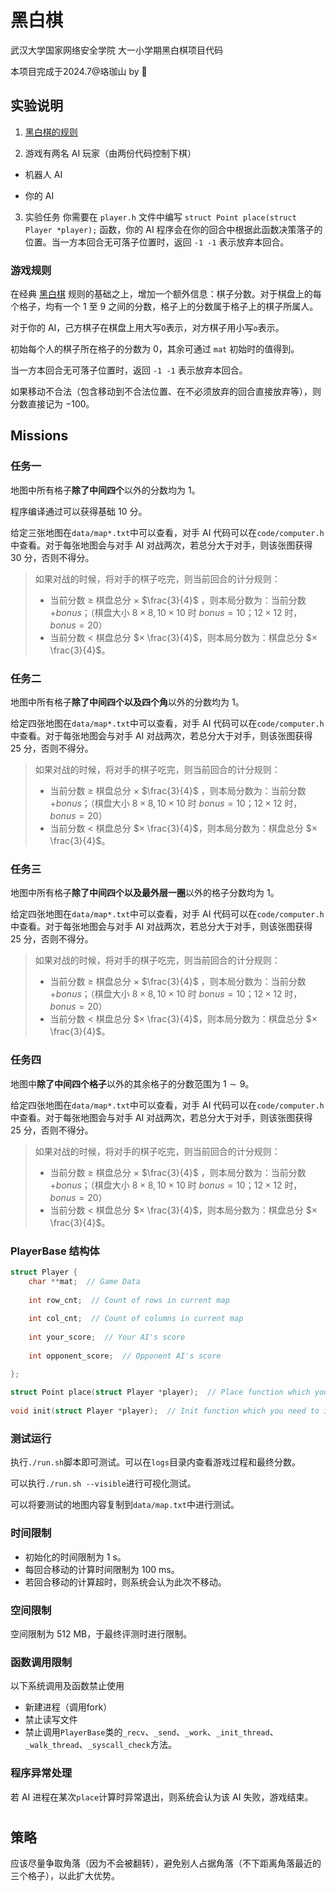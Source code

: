# 黑白棋

武汉大学国家网络安全学院 大一小学期黑白棋项目代码

本项目完成于2024.7@珞珈山 by 🦖

## 实验说明

1. [黑白棋的规则](https://baike.baidu.com/item/黑白棋/80689)

2. 游戏有两名 AI 玩家（由两份代码控制下棋）
- 机器人 AI

- 你的 AI
3. 实验任务
   你需要在 `player.h` 文件中编写 `struct Point place(struct Player *player);` 函数，你的 AI 程序会在你的回合中根据此函数决策落子的位置。当一方本回合无可落子位置时，返回 `-1 -1` 表示放弃本回合。

### 游戏规则

在经典 [黑白棋](https://baike.baidu.com/item/黑白棋/80689) 规则的基础之上，增加一个额外信息：棋子分数。对于棋盘上的每个格子，均有一个 $1$ 至 $9$ 之间的分数，格子上的分数属于格子上的棋子所属人。

对于你的 AI，己方棋子在棋盘上用大写`O`表示，对方棋子用小写`o`表示。

初始每个人的棋子所在格子的分数为 $0$，其余可通过 `mat` 初始时的值得到。

当一方本回合无可落子位置时，返回 `-1 -1` 表示放弃本回合。

如果移动不合法（包含移动到不合法位置、在不必须放弃的回合直接放弃等），则分数直接记为 $−100$。

## Missions

### 任务一

地图中所有格子**除了中间四个**以外的分数均为 $1$。

程序编译通过可以获得基础 $10$ 分。

给定三张地图在`data/map*.txt`中可以查看，对手 AI 代码可以在`code/computer.h`中查看。对于每张地图会与对手 AI 对战两次，若总分大于对手，则该张图获得 $30$ 分，否则不得分。

> 如果对战的时候，将对手的棋子吃完，则当前回合的计分规则：
> 
> - 当前分数 $≥$ 棋盘总分 $\times$ $\frac{3}{4}$ ，则本局分数为：当前分数 $+bonus$；（棋盘大小 $8×8,10×10$ 时 $bonus=10$；$12×12$ 时，$bonus=20$）
> - 当前分数 $<$ 棋盘总分 $× \frac{3}{4}$，则本局分数为：棋盘总分 $× \frac{3}{4}$。

### 任务二

地图中所有格子**除了中间四个以及四个角**以外的分数均为 $1$。

给定四张地图在`data/map*.txt`中可以查看，对手 AI 代码可以在`code/computer.h`中查看。对于每张地图会与对手 AI 对战两次，若总分大于对手，则该张图获得 $25$ 分，否则不得分。

> 如果对战的时候，将对手的棋子吃完，则当前回合的计分规则：
> 
> - 当前分数 $≥$ 棋盘总分 $\times$ $\frac{3}{4}$ ，则本局分数为：当前分数 $+bonus$；（棋盘大小 $8×8,10×10$ 时 $bonus=10$；$12×12$ 时，$bonus=20$）
> - 当前分数 $<$ 棋盘总分 $× \frac{3}{4}$，则本局分数为：棋盘总分 $× \frac{3}{4}$。

### 任务三

地图中所有格子**除了中间四个以及最外层一圈**以外的格子分数均为 $1$。

给定四张地图在`data/map*.txt`中可以查看，对手 AI 代码可以在`code/computer.h`中查看。对于每张地图会与对手 AI 对战两次，若总分大于对手，则该张图获得 $25$ 分，否则不得分。

> 如果对战的时候，将对手的棋子吃完，则当前回合的计分规则：
> 
> - 当前分数 $≥$ 棋盘总分 $\times$ $\frac{3}{4}$ ，则本局分数为：当前分数 $+bonus$；（棋盘大小 $8×8,10×10$ 时 $bonus=10$；$12×12$ 时，$bonus=20$）
> - 当前分数 $<$ 棋盘总分 $× \frac{3}{4}$，则本局分数为：棋盘总分 $× \frac{3}{4}$。

### 任务四

地图中**除了中间四个格子**以外的其余格子的分数范围为 $1∼9$。

给定四张地图在`data/map*.txt`中可以查看，对手 AI 代码可以在`code/computer.h`中查看。对于每张地图会与对手 AI 对战两次，若总分大于对手，则该张图获得 $25$ 分，否则不得分。

> 如果对战的时候，将对手的棋子吃完，则当前回合的计分规则：
> 
> - 当前分数 $≥$ 棋盘总分 $\times$ $\frac{3}{4}$ ，则本局分数为：当前分数 $+bonus$；（棋盘大小 $8×8,10×10$ 时 $bonus=10$；$12×12$ 时，$bonus=20$）
> - 当前分数 $<$ 棋盘总分 $× \frac{3}{4}$，则本局分数为：棋盘总分 $× \frac{3}{4}$。

### PlayerBase 结构体

```c
struct Player {
    char **mat;  // Game Data
​
    int row_cnt;  // Count of rows in current map
​
    int col_cnt;  // Count of columns in current map
​
    int your_score;  // Your AI's score
​
    int opponent_score;  // Opponent AI's score

};
​
struct Point place(struct Player *player);  // Place function which you need to implement
​
void init(struct Player *player);  // Init function which you need to implement

```

### 测试运行

执行`./run.sh`脚本即可测试。可以在`logs`目录内查看游戏过程和最终分数。

可以执行`./run.sh --visible`进行可视化测试。

可以将要测试的地图内容复制到`data/map.txt`中进行测试。

### 时间限制

- 初始化的时间限制为 $1$ s。
- 每回合移动的计算时间限制为 $100$ ms。
- 若回合移动的计算超时，则系统会认为此次不移动。

### 空间限制

空间限制为 $512$ MB，于最终评测时进行限制。

### 函数调用限制

以下系统调用及函数禁止使用

- 新建进程（调用fork）
- 禁止读写文件
- 禁止调用`PlayerBase`类的`_recv`、`_send`、`_work`、`_init_thread`、`_walk_thread`、`_syscall_check`方法。

### 程序异常处理

若 AI 进程在某次`place`计算时异常退出，则系统会认为该 AI 失败，游戏结束。

# 

## 策略

应该尽量争取角落（因为不会被翻转），避免别人占据角落（不下距离角落最近的三个格子），以此扩大优势。
